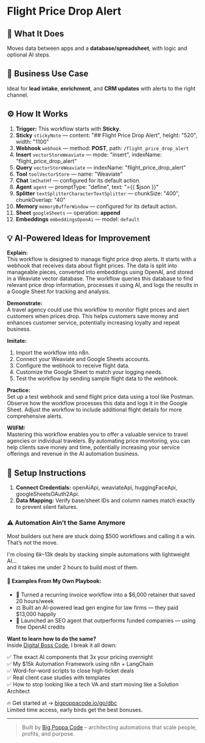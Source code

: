 # Flight Price Drop Alert
  ## 🚀 What It Does
  Moves data between apps and a **database/spreadsheet**, with logic and optional AI steps.
  
  ## 💼 Business Use Case
  Ideal for **lead intake**, **enrichment**, and **CRM updates** with alerts to the right channel.
  
  ## ⚙️ How It Works
  1. **Trigger:** This workflow starts with **Sticky**.
  2. **Sticky** `stickyNote` — content: "## Flight Price Drop Alert", height: "520", width: "1100"
3. **Webhook** `webhook` — method: **POST**, path: `/flight_price_drop_alert`
4. **Insert** `vectorStoreWeaviate` — mode: "insert", indexName: "flight_price_drop_alert"
5. **Query** `vectorStoreWeaviate` — indexName: "flight_price_drop_alert"
6. **Tool** `toolVectorStore` — name: "Weaviate"
7. **Chat** `lmChatHf` — configured for its default action.
8. **Agent** `agent` — promptType: "define", text: "={{ $json }}"
9. **Splitter** `textSplitterCharacterTextSplitter` — chunkSize: "400", chunkOverlap: "40"
10. **Memory** `memoryBufferWindow` — configured for its default action.
11. **Sheet** `googleSheets` — operation: **append**
12. **Embeddings** `embeddingsOpenAi` — model: `default`
  
  ## 💡 AI-Powered Ideas for Improvement
  **Explain:**  
This workflow is designed to manage flight price drop alerts. It starts with a webhook that receives data about flight prices. The data is split into manageable pieces, converted into embeddings using OpenAI, and stored in a Weaviate vector database. The workflow queries this database to find relevant price drop information, processes it using AI, and logs the results in a Google Sheet for tracking and analysis.

**Demonstrate:**  
A travel agency could use this workflow to monitor flight prices and alert customers when prices drop. This helps customers save money and enhances customer service, potentially increasing loyalty and repeat business.

**Imitate:**  
1. Import the workflow into n8n.
2. Connect your Weaviate and Google Sheets accounts.
3. Configure the webhook to receive flight data.
4. Customize the Google Sheet to match your logging needs.
5. Test the workflow by sending sample flight data to the webhook.

**Practice:**  
Set up a test webhook and send flight price data using a tool like Postman. Observe how the workflow processes this data and logs it in the Google Sheet. Adjust the workflow to include additional flight details for more comprehensive alerts.

**WIIFM:**  
Mastering this workflow enables you to offer a valuable service to travel agencies or individual travelers. By automating price monitoring, you can help clients save money and time, potentially increasing your service offerings and revenue in the AI automation business.
  
  ## 🔧 Setup Instructions
  1. **Connect Credentials:** openAiApi, weaviateApi, huggingFaceApi, googleSheetsOAuth2Api.
2. **Data Mapping:** Verify base/sheet IDs and column names match exactly to prevent silent failures.
  
### ⚠️ Automation Ain’t the Same Anymore

Most builders out here are stuck doing $500 workflows and calling it a win.  
That’s not the move.  

I'm closing $6k–$13k deals by stacking simple automations with lightweight AI...  
and it takes me under 2 hours to build most of them.

#### 🧠 Examples From My Own Playbook:
- 🔁 Turned a recurring invoice workflow into a $6,000 retainer that saved 20 hours/week  
- ⚖️ Built an AI-powered lead gen engine for law firms — they paid $13,000 happily  
- 🚀 Launched an SEO agent that outperforms funded companies — using free OpenAI credits  

**Want to learn how to do the same?**  
Inside [Digital Boss Code](https://bigpoppacode.io/go/dbc), I break it all down:

✅ The exact AI components that 3x your pricing overnight  
✅ My $15k Automation Framework using n8n + LangChain  
✅ Word-for-word scripts to close high-ticket deals  
✅ Real client case studies with templates  
✅ How to stop looking like a tech VA and start moving like a Solution Architect  

🔥 Get started at → [bigpoppacode.io/go/dbc](https://bigpoppacode.io/go/dbc)  
Limited time access, early birds get the best bonuses.

---
> Built by [Big Poppa Code](https://bigpoppacode.io) – architecting automations that scale people, profits, and purpose.
  